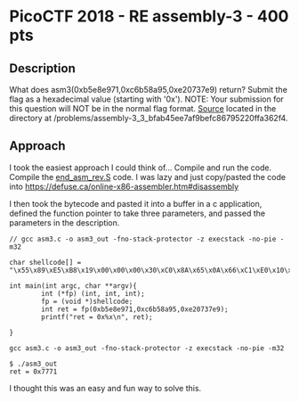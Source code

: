 # PicoCTF 2018 - RE assembly-3 - 400 pts

## Description
What does asm3(0xb5e8e971,0xc6b58a95,0xe20737e9) return? Submit the flag as a hexadecimal value (starting with '0x'). NOTE: Your submission for this question will NOT be in the normal flag format. [Source](https://2018shell1.picoctf.com/static/914cb4b741cf358f0cdd4d9d07ad5671/end_asm_rev.S) located in the directory at /problems/assembly-3_3_bfab45ee7af9befc86795220ffa362f4.

## Approach
I took the easiest approach I could think of... Compile and run the code.
Compile the [end_asm_rev.S](end_asm_rev.S) code. I was lazy and just copy/pasted the code into https://defuse.ca/online-x86-assembler.htm#disassembly

I then took the bytecode and pasted it into a buffer in a c application, defined the function pointer to take three parameters, and passed the parameters in the description.
```
// gcc asm3.c -o asm3_out -fno-stack-protector -z execstack -no-pie -m32

char shellcode[] = "\x55\x89\xE5\xB8\x19\x00\x00\x00\x30\xC0\x8A\x65\x0A\x66\xC1\xE0\x10\x2A\x45\x0D\x02\x65\x0C\x66\x33\x45\x12\x89\xEC\x5D\xC3";

int main(int argc, char **argv){
        int (*fp) (int, int, int);
        fp = (void *)shellcode;
        int ret = fp(0xb5e8e971,0xc6b58a95,0xe20737e9);
        printf("ret = 0x%x\n", ret);

}
```

```
gcc asm3.c -o asm3_out -fno-stack-protector -z execstack -no-pie -m32
```

```
$ ./asm3_out
ret = 0x7771
```

I thought this was an easy and fun way to solve this.
